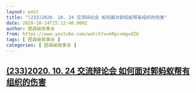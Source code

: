 ```yaml
---
layout: post
title: "(233)2020. 10. 24 交流辩论会 如何面对郭蚂蚁帮有组织的伤害"
date: 2020-10-24T15:12:40.000Z
author: 图森破故事会
from: https://www.youtube.com/watch?v=kRpcxmgvdZU
tags: [ 图森破故事会 ]
categories: [ 图森破故事会 ]
---
```

<!--1603552360000-->
[(233)2020. 10. 24 交流辩论会 如何面对郭蚂蚁帮有组织的伤害](https://www.youtube.com/watch?v=kRpcxmgvdZU)
------

<div>

</div>
